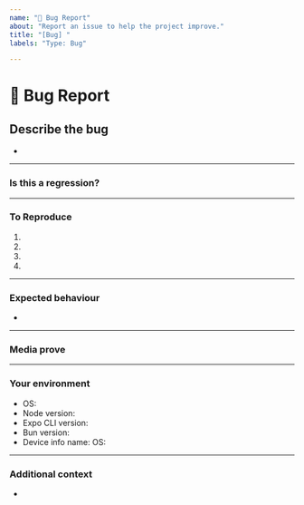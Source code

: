 ```yaml
---
name: "🐞 Bug Report"
about: "Report an issue to help the project improve."
title: "[Bug] "
labels: "Type: Bug"

---
```


# **🐞 Bug Report**

## **Describe the bug**
<!-- A clear and concise description of what the bug is. -->

*

---

### **Is this a regression?**
<!-- Did this behaviour used to work in the previous version? -->
<!-- Yes, the last version in which this bug was not present was: ... -->

---

### **To Reproduce**

<!-- Steps to reproduce the error:
(e.g.:)
1. Use x argument / navigate to
2. Fill this information
3. Go to...
4. See error -->

<!-- Write the steps here (add or remove as many steps as needed)-->

1.
2.
3.
4.

---

### **Expected behaviour**
<!-- A clear and concise description of what you expected to happen. -->

*

---

### **Media prove**
<!-- If applicable, add screenshots or videos to help explain your problem. -->

---

### **Your environment**

<!-- use all the applicable bulleted list elements for this specific issue,
and remove all the bulleted list elements that are not relevant for this issue. -->

* OS: <!--[e.g. Ubuntu 5.4.0-26-generic x86_64 / Windows 1904 ...]-->
* Node version: <!--[node -v]-->
* Expo CLI version:  <!--[eas -v]-->
* Bun version: <!--[bun -v]-->
* Device info
  name:  <!--[e.g. iPhone 14 Pro / Samsung Galaxy 23 Ultra / ...]-->
  OS: <!--[e.g. Android 14 / iOS 17 / ...]-->

---

### **Additional context**
<!-- Add any other context or additional information about the problem here.-->

*
